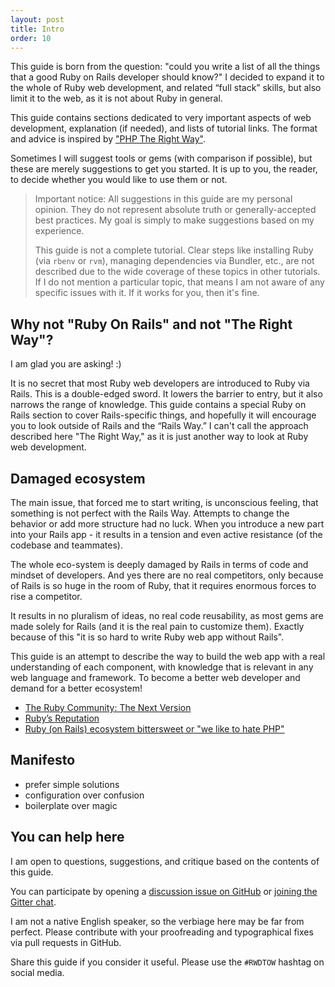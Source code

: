 ```yaml
---
layout: post
title: Intro
order: 10
---
```


This guide is born from the question: "could you write a list of all the things that a good Ruby on Rails developer should know?" I decided to expand it to the whole of Ruby web development, and related “full stack” skills, but also limit it to the web, as it is not about Ruby in general.

This guide contains sections dedicated to very important aspects of web development, explanation (if needed), and lists of tutorial links. The format and advice is inspired by ["PHP The Right Way"](http://www.phptherightway.com/).

Sometimes I will suggest tools or gems (with comparison if possible), but these are merely suggestions to get you started. It is up to you, the reader, to decide whether you would like to use them or not.

> Important notice: All suggestions in this guide are my personal opinion. They do not represent absolute truth or generally-accepted best practices. My goal is simply to make suggestions based on my experience.
>
> This guide is not a complete tutorial. Clear steps like installing Ruby (via `rbenv` or `rvm`), managing dependencies via Bundler, etc., are not described due to the wide coverage of these topics in other tutorials. If I do not mention a particular topic, that means I am not aware of any specific issues with it. If it works for you, then it's fine.

## Why not "Ruby On Rails" and not "The Right Way"?

I am glad you are asking! :)

It is no secret that most Ruby web developers are introduced to Ruby via Rails. This is a double-edged sword. It lowers the barrier to entry, but it also narrows the range of knowledge. This guide contains a special Ruby on Rails section to cover Rails-specific things, and hopefully it will encourage you to look outside of Rails and the “Rails Way.” I can't call the approach described here "The Right Way," as it is just another way to look at Ruby web development.

## Damaged ecosystem

The main issue, that forced me to start writing, is unconscious feeling, that something is not perfect with the Rails Way. Attempts to change the behavior or add more structure had no luck. When you introduce a new part into your Rails app - it results in a tension and even active resistance (of the codebase and teammates).

The whole eco-system is deeply damaged by Rails in terms of code and mindset of developers. And yes there are no real competitors, only because of Rails is so huge in the room of Ruby, that it requires enormous  forces to rise a competitor.

It results in no pluralism of ideas, no real code reusability, as most gems are made solely for Rails (and it is the real pain to customize them). Exactly because of this "it is so hard to write Ruby web app without Rails".

This guide is an attempt to describe the way to build the web app with a real understanding of each component, with knowledge that is relevant in any web language and framework. To become a better web developer and demand for a better ecosystem!

* [The Ruby Community: The Next Version](http://hawkins.io/2015/05/the-ruby-community-the-next-version/)
* [Ruby’s Reputation](http://www.alanbradburne.com/Rubys-reputation/)
* [Ruby (on Rails) ecosystem bittersweet or "we like to hate PHP"](http://stdout.in/en/post/ruby-ecosystem-bittersweet-or-we-like-to-hate-php)

## Manifesto

* prefer simple solutions
* configuration over confusion
* boilerplate over magic

## You can help here

I am open to questions, suggestions, and critique based on the contents of this guide.

You can participate by opening a [discussion issue on GitHub](https://github.com/iJackUA/rwdtow/issues/new) or [joining the Gitter chat](https://gitter.im/iJackUA/rwdtow).

I am not a native English speaker, so the verbiage here may be far from perfect. Please contribute with your proofreading and typographical fixes via pull requests in GitHub.

Share this guide if you consider it useful. Please use the `#RWDTOW` hashtag on social media.

